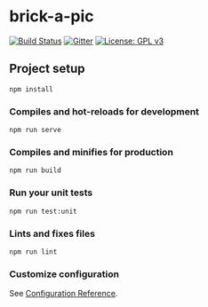 # brick-a-pic
[![Build Status](https://travis-ci.com/brick-a-pic/brick-a-pic.svg?branch=master)](https://travis-ci.com/brick-a-pic/brick-a-pic)
[![Gitter](https://badges.gitter.im/brick-a-pic-talk/community.svg)](https://gitter.im/brick-a-pic-talk/community?utm_source=badge&utm_medium=badge&utm_campaign=pr-badge)
[![License: GPL v3](https://img.shields.io/badge/License-GPLv3-blue.svg)](https://www.gnu.org/licenses/gpl-3.0)

## Project setup
```
npm install
```

### Compiles and hot-reloads for development
```
npm run serve
```

### Compiles and minifies for production
```
npm run build
```

### Run your unit tests
```
npm run test:unit
```

### Lints and fixes files
```
npm run lint
```

### Customize configuration
See [Configuration Reference](https://cli.vuejs.org/config/).
